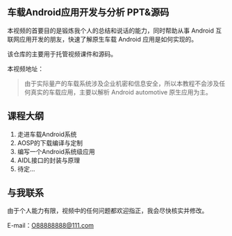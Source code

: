 ## 车载Android应用开发与分析 PPT&源码

本视频的首要目的是锻炼我个人的总结和说话的能力，同时帮助从事 Android 互联网应用开发的朋友，快速了解原生车载 Android 应用是如何实现的。

该仓库的主要用于托管视频课件和源码。

本视频地址：

> 由于实际量产的车载系统涉及企业机密和信息安全，所以本教程不会涉及任何真实的车载应用，主要以解析 Android automotive 原生应用为主。

## 课程大纲

01. 走进车载Android系统
02. AOSP的下载编译与定制
03. 编写一个Android系统级应用
04. AIDL接口的封装与原理
05. 待定...



## 与我联系

由于个人能力有限，视频中的任何问题都欢迎指正，我会尽快核实并修改。

E-mail：O88888888@111.com
